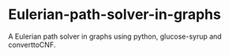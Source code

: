 # Eulerian-path-solver-in-graphs
A Eulerian path solver in graphs using python, glucose-syrup and converttoCNF.
